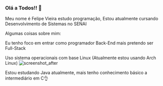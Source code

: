 ### Olá a Todos!! 🖖

Meu nome é Felipe Vieira estudo programação,
Estou atualmente cursando Desenvolvimento de Sistemas no SENAI

Algumas coisas sobre mim:

Eu tenho foco em entrar como programador Back-End mais pretendo ser Full-Stack

Uso sistema operacionais com base Linux (Atualmente estou usando Arch Linux)
![screenshot_after](https://user-images.githubusercontent.com/101891565/211670258-3f3ac103-8ca6-47ea-8eef-2ac3a1d10d8f.png)

Estou estudando Java atualmente, mais tenho conhecimento básico a intermediário em C👌
